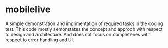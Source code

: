 # mobilelive
A simple demonstration and implimentation of required tasks in the coding test.
This code mostly semonstates the concept and approch with respect to design and architecture. And does not focus on completenes with respect to error handling and UI. 
